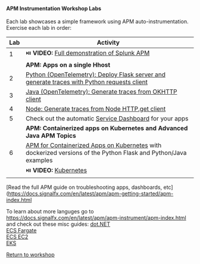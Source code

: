 #### APM Instrumentation Workshop Labs 
Each lab showcases a simple framework using APM auto-instrumentation.    
Exercise each lab in order:  

|Lab|Activity|
|---|--------|
| 1 | :play_or_pause_button: **VIDEO:** [Full demonstration of Splunk APM](https://drive.google.com/file/d/1jc5VWL4jKMqAUgUxDnMcpB42LKAn8Bdm/view?usp=sharing) |
||**APM: Apps on a single Hhost**|
| 2 | [Python (OpenTelemetry): Deploy Flask server and generate traces with Python requests client](../python)|
| 3 | [Java (OpenTelemetry): Generate traces from OKHTTP client](../java) |
| 4 | [Node: Generate traces from Node HTTP.get client](../node) |
| 5 | Check out the automatic [Service Dashboard](../dashboards/servicedashboard.md) for your apps |  
| | **APM: Containerized apps on Kubernetes and Advanced Java APM Topics** |
| 6 | [APM for Containerized Apps on Kubernetes](../k8s) with dockerized versions of the Python Flask and Python/Java examples |
||:play_or_pause_button: **VIDEO:** [Kubernetes](https://drive.google.com/file/d/1aKMbNNDyebVSS8D1WOpAy81AdcUTQz3w/view?usp=sharing) |

[Read the full APM guide on troubleshooting apps, dashboards, etc](https://docs.signalfx.com/en/latest/apm/apm-getting-started/apm-index.html

To learn about more languges go to https://docs.signalfx.com/en/latest/apm/apm-instrument/apm-index.html and check out these misc guides:
[dot.NET](../misc/dotnet)  
[ECS Fargate](../misc/ecs-fargate)  
[ECS EC2](../misc/ecs-ec2)  
[EKS](../misc/eks)

[Return to workshop](../README.md)
